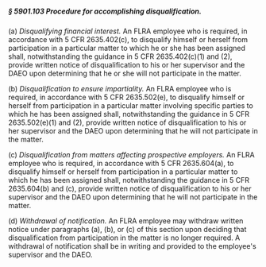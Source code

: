 ##### § 5901.103 Procedure for accomplishing disqualification. #####

(a) *Disqualifying financial interest.* An FLRA employee who is required, in accordance with 5 CFR 2635.402(c), to disqualify himself or herself from participation in a particular matter to which he or she has been assigned shall, notwithstanding the guidance in 5 CFR 2635.402(c)(1) and (2), provide written notice of disqualification to his or her supervisor and the DAEO upon determining that he or she will not participate in the matter.

(b) *Disqualification to ensure impartiality.* An FLRA employee who is required, in accordance with 5 CFR 2635.502(e), to disqualify himself or herself from participation in a particular matter involving specific parties to which he has been assigned shall, notwithstanding the guidance in 5 CFR 2635.502(e)(1) and (2), provide written notice of disqualification to his or her supervisor and the DAEO upon determining that he will not participate in the matter.

(c) *Disqualification from matters affecting prospective employers.* An FLRA employee who is required, in accordance with 5 CFR 2635.604(a), to disqualify himself or herself from participation in a particular matter to which he has been assigned shall, notwithstanding the guidance in 5 CFR 2635.604(b) and (c), provide written notice of disqualification to his or her supervisor and the DAEO upon determining that he will not participate in the matter.

(d) *Withdrawal of notification.* An FLRA employee may withdraw written notice under paragraphs (a), (b), or (c) of this section upon deciding that disqualification from participation in the matter is no longer required. A withdrawal of notification shall be in writing and provided to the employee's supervisor and the DAEO.